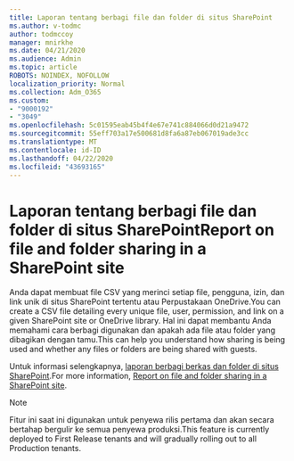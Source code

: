 ```yaml
---
title: Laporan tentang berbagi file dan folder di situs SharePoint
ms.author: v-todmc
author: todmccoy
manager: mnirkhe
ms.date: 04/21/2020
ms.audience: Admin
ms.topic: article
ROBOTS: NOINDEX, NOFOLLOW
localization_priority: Normal
ms.collection: Adm_O365
ms.custom:
- "9000192"
- "3049"
ms.openlocfilehash: 5c01595eab45b4f4e67e741c884066d0d21a9472
ms.sourcegitcommit: 55eff703a17e500681d8fa6a87eb067019ade3cc
ms.translationtype: MT
ms.contentlocale: id-ID
ms.lasthandoff: 04/22/2020
ms.locfileid: "43693165"
---
```

# <a name="report-on-file-and-folder-sharing-in-a-sharepoint-site"></a><span data-ttu-id="a57cd-102">Laporan tentang berbagi file dan folder di situs SharePoint</span><span class="sxs-lookup"><span data-stu-id="a57cd-102">Report on file and folder sharing in a SharePoint site</span></span>

<span data-ttu-id="a57cd-103">Anda dapat membuat file CSV yang merinci setiap file, pengguna, izin, dan link unik di situs SharePoint tertentu atau Perpustakaan OneDrive.</span><span class="sxs-lookup"><span data-stu-id="a57cd-103">You can create a CSV file detailing every unique file, user, permission, and link on a given SharePoint site or OneDrive library.</span></span> <span data-ttu-id="a57cd-104">Hal ini dapat membantu Anda memahami cara berbagi digunakan dan apakah ada file atau folder yang dibagikan dengan tamu.</span><span class="sxs-lookup"><span data-stu-id="a57cd-104">This can help you understand how sharing is being used and whether any files or folders are being shared with guests.</span></span>

<span data-ttu-id="a57cd-105">Untuk informasi selengkapnya, [laporan berbagi berkas dan folder di situs SharePoint](https://docs.microsoft.com/sharepoint/sharing-reports).</span><span class="sxs-lookup"><span data-stu-id="a57cd-105">For more information, [Report on file and folder sharing in a SharePoint site](https://docs.microsoft.com/sharepoint/sharing-reports).</span></span>

> [!NOTE]
> <span data-ttu-id="a57cd-106">Fitur ini saat ini digunakan untuk penyewa rilis pertama dan akan secara bertahap bergulir ke semua penyewa produksi.</span><span class="sxs-lookup"><span data-stu-id="a57cd-106">This feature is currently deployed to First Release tenants and will gradually rolling out to all Production tenants.</span></span>